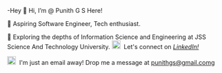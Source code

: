 -Hey 👋 Hi, I’m @ Punith G S Here!

🚀 Aspiring Software Engineer, Tech enthusiast.

🌱 Exploring the depths of Information Science and Engineering at JSS Science And Technology University.
<img src="https://skillicons.dev/icons?i=linkedin" width="20px"> &nbsp;Let's connect on *[LinkedIn!](https://www.linkedin.com/in/punith-gs-662483292/)*

<img src="https://skillicons.dev/icons?i=gmail" width="20px">&nbsp; I'm just an email away! Drop me a message at punithgs@gmail.comg

<!---
punithgs/punithgs is a ✨ special ✨ repository because its `README.md` (this file) appears on your GitHub profile.
You can click the Preview link to take a look at your changes.
--->

